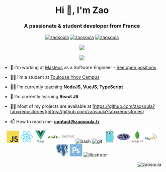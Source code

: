 <h1 align="center">Hi 👋, I'm Zao</h1>
<h3 align="center">A passionate & student developer from France</h3>
<p align="center"> 
<a href="https://linkedin.com/in/zaosoula" target="blank"><img align="center" src="https://cdn.jsdelivr.net/npm/simple-icons@3.0.1/icons/linkedin.svg" alt="zaosoula" height="25" width="25" /></a>
<a href="https://instagram.com/zaosoula" target="blank"><img align="center" src="https://cdn.jsdelivr.net/npm/simple-icons@3.0.1/icons/instagram.svg" alt="zaosoula" height="25" width="25" /></a>
<a href="https://twitter.com/zaosoula" target="blank"><img align="center" src="https://cdn.jsdelivr.net/npm/simple-icons@3.0.1/icons/twitter.svg" alt="zaosoula" height="25" width="25" /></a>
</p>
<p align="center">
  <img align="center" src="https://github-readme-stats.vercel.app/api?username=zaosoula&show_icons=true&include_all_commits=true&count_private=true&hide_title=true&bg_color=30,e96443,904e95&icon_color=fff&title_color=fff&text_color=fff" />
</p>
<p align="center">
  <img align="center" src="https://github-readme-streak-stats.herokuapp.com?user=zaosoula&theme=dark" />
</p>

- 💼 I'm working at [Masteos](https://masteos.com) as a Software Engineer - [See open positions](https://cooptation.hellotrusty.io/ti7cauaotu) 

- 👨‍🎓 I’m a student at [Toulouse Ynov Campus](https://www.ynov.com)

- 👨‍🏫 I’m currently teaching **NodeJS, VueJS, TypeScript**

- 📖 I’m currently learning **React JS**

<!-- - 🎙️ I’m currently working on a record label: [AMBT Musica](https://ambitiosus.group)-->

- 👨‍💻 Most of my projects are available at [https://github.com/zaosoula?tab=repositories](https://github.com/zaosoula?tab=repositories)

- 📫 How to reach me: **contact@zaosoula.fr**

<p align="center">
  <img src="https://raw.githubusercontent.com/devicons/devicon/master/icons/javascript/javascript-original.svg" alt="javascript" width="40" height="40"/>
  <img src="https://raw.githubusercontent.com/devicons/devicon/master/icons/react/react-original.svg" alt="react" width="40" height="40"/>
  <img src="https://raw.githubusercontent.com/devicons/devicon/master/icons/vuejs/vuejs-original-wordmark.svg" alt="vuejs" width="40" height="40"/>

  <img src="https://raw.githubusercontent.com/devicons/devicon/master/icons/nodejs/nodejs-original-wordmark.svg" alt="nodejs" width="40" height="40"/>
  <img src="https://raw.githubusercontent.com/devicons/devicon/master/icons/express/express-original-wordmark.svg" alt="express" width="40" height="40"/>

  <img src="https://www.vectorlogo.zone/logos/gnu_bash/gnu_bash-icon.svg" alt="bash" width="40" height="40"/>
  <img src="https://www.vectorlogo.zone/logos/git-scm/git-scm-icon.svg" alt="git" width="40" height="40"/>
  
  <img src="https://raw.githubusercontent.com/devicons/devicon/master/icons/go/go-original.svg" alt="go" width="40" height="40"/>
  <img src="https://raw.githubusercontent.com/devicons/devicon/master/icons/php/php-original.svg" alt="php" width="40" height="40"/>

  <img src="https://raw.githubusercontent.com/devicons/devicon/master/icons/mongodb/mongodb-original-wordmark.svg" alt="mongodb" width="40" height="40"/>
  <img src="https://raw.githubusercontent.com/devicons/devicon/master/icons/mysql/mysql-original-wordmark.svg" alt="mysql" width="40" height="40"/>
  <img src="https://raw.githubusercontent.com/devicons/devicon/master/icons/postgresql/postgresql-plain.svg" alt="postgresql" width="40" height="40"/>
  
  <img src="https://raw.githubusercontent.com/devicons/devicon/master/icons/photoshop/photoshop-plain.svg" alt="photoshop" width="40" height="40"/>
  <img src="https://www.vectorlogo.zone/logos/adobe_illustrator/adobe_illustrator-icon.svg" alt="illustrator" width="40" height="40"/>
</p>

<p align="right"> <img src="https://komarev.com/ghpvc/?username=zaosoula" alt="zaosoula" /> </p>
